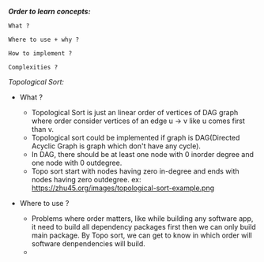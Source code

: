 ***Order to learn concepts:***

`What ?`

`Where to use + why ?`

`How to implement ?`

`Complexities ?`

*Topological Sort:*

* What ?

  * Topological Sort is just an linear order of vertices of DAG graph where order consider vertices of an edge u -> v like u comes first than v.
  * Topological sort could be implemented if graph is DAG(Directed Acyclic Graph is graph which don't have any cycle).
  * In DAG, there should be at least one node with 0 inorder degree and one node with 0 outdegree.
  * Topo sort start with nodes having zero in-degree and ends with nodes having zero outdegree.
  ex: https://zhu45.org/images/topological-sort-example.png
* Where to use ?

  * Problems where order matters, like while building any software app, it need to build all dependency packages first then we can only build main package. By Topo sort,
  we can get to know in which order will software denpendencies will build.
  * 
